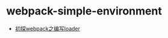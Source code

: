 # webpack-simple-environment

* [初探webpack之编写loader](https://blog.touchczy.top/#/Plugin/%E5%88%9D%E6%8E%A2webpack%E4%B9%8B%E7%BC%96%E5%86%99loader)